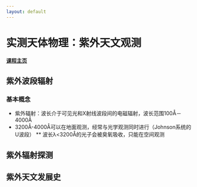 ```yaml
---
layout: default
---
```


# 实测天体物理：紫外天文观测

**[课程主页](../ObsAstro.md)**

## 紫外波段辐射

### 基本概念

* 紫外辐射：波长介于可见光和X射线波段间的电磁辐射，波长范围100Å－4000Å
* 3200Å-4000Å可以在地面观测，经常与光学观测同时进行（Johnson系统的U波段）
** 波长λ<3200Å的光子会被臭氧吸收，只能在空间观测

## 紫外辐射探测

## 紫外天文发展史